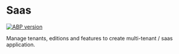 # Saas
[![ABP version](https://img.shields.io/badge/dynamic/xml?style=flat-square&color=yellow&label=abp&query=//Project/PropertyGroup/AbpPackageVersion&url=https://raw.githubusercontent.com/dyabp/saas/dev/Directory.Build.props)](https://abp.io)
<!-- [![NuGet](https://img.shields.io/nuget/v/Dyabp.LanguageManagement.Domain.Shared.svg?style=flat-square)](https://www.nuget.org/packages/Dyabp.LanguageManagement.Domain.Shared/) -->

Manage tenants, editions and features to create multi-tenant / saas application.